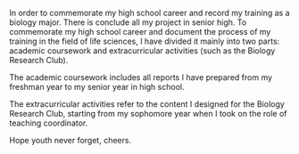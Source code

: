 In order to commemorate my high school career and record my training as a biology major.
There is conclude all my project in senior high. To commemorate my high school career and document the process of my training in the field of life sciences, I have divided it mainly into two parts: academic coursework and extracurricular activities (such as the Biology Research Club).

The academic coursework includes all reports I have prepared from my freshman year to my senior year in high school.

The extracurricular activities refer to the content I designed for the Biology Research Club, starting from my sophomore year when I took on the role of teaching coordinator.

Hope youth never forget, cheers.

